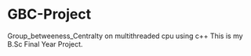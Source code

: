 # GBC-Project
Group_betweeness_Centralty on multithreaded cpu using c++
This is my B.Sc Final Year Project.
